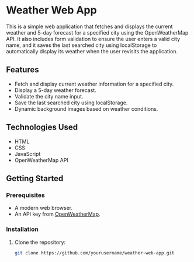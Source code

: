 
# Weather Web App

This is a simple web application that fetches and displays the current weather and 5-day forecast for a specified city using the OpenWeatherMap API. It also includes form validation to ensure the user enters a valid city name, and it saves the last searched city using localStorage to automatically display its weather when the user revisits the application.

## Features

- Fetch and display current weather information for a specified city.
- Display a 5-day weather forecast.
- Validate the city name input.
- Save the last searched city using localStorage.
- Dynamic background images based on weather conditions.

## Technologies Used

- HTML
- CSS
- JavaScript
- OpenWeatherMap API

## Getting Started

### Prerequisites

- A modern web browser.
- An API key from [OpenWeatherMap](https://openweathermap.org/).

### Installation

1. Clone the repository:
   ```sh
   git clone https://github.com/yourusername/weather-web-app.git

